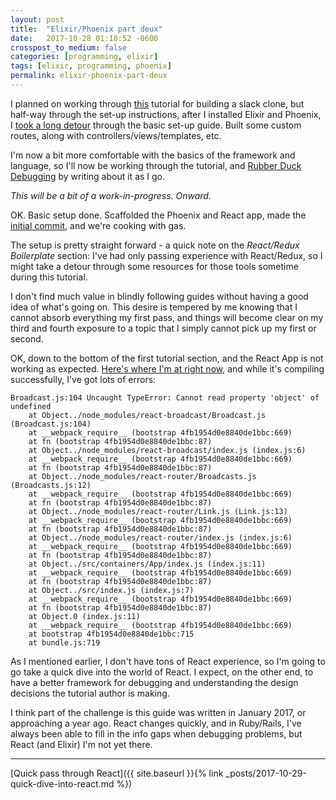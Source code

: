 ```yaml
---
layout: post
title:  "Elixir/Phoenix part deux"
date:   2017-10-28 01:18:52 -0600
crosspost_to_medium: false
categories: [programming, elixir]
tags: [elixir, programming, phoenix]
permalink: elixir-phoenix-part-deux
---
```


I planned on working through [this](https://medium.com/@benhansen/lets-build-a-slack-clone-with-elixir-phoenix-and-react-part-1-project-setup-3252ae780a1) tutorial for building a slack clone, but half-way through the set-up instructions, after I installed Elixir and Phoenix, I [took a long detour](_posts/2017-10-27-intro_elixir.md) through the basic set-up guide. Built some custom routes, along with controllers/views/templates, etc.

I'm now a bit more comfortable with the basics of the framework and language, so I'll now be working through the tutorial, and [Rubber Duck Debugging](https://www.wikiwand.com/en/Rubber_duck_debugging) by writing about it as I go.

_This will be a bit of a work-in-progress. Onward._

<!--more-->

OK. Basic setup done. Scaffolded the Phoenix and React app, made the [initial commit](https://github.com/josh-works/sling_clone), and we're cooking with gas.

The setup is pretty straight forward - a quick note on the _React/Redux Boilerplate_ section: I've had only passing experience with React/Redux, so I might take a detour through some resources for those tools sometime during this tutorial.

I don't find much value in blindly following guides without having a good idea of what's going on. This desire is tempered by me knowing that I cannot absorb everything my first pass, and things will become clear on my third and fourth exposure to a topic that I simply cannot pick up my first or second.

OK, down to the bottom of the first tutorial section, and the React App is not working as expected. [Here's where I'm at right now](https://github.com/josh-works/sling_clone/commit/43084b18f7fb8050c313bf857dc19f65f6ea3d68), and while it's compiling successfully, I've got lots of errors:

```
Broadcast.js:104 Uncaught TypeError: Cannot read property 'object' of undefined
    at Object../node_modules/react-broadcast/Broadcast.js (Broadcast.js:104)
    at __webpack_require__ (bootstrap 4fb1954d0e8840de1bbc:669)
    at fn (bootstrap 4fb1954d0e8840de1bbc:87)
    at Object../node_modules/react-broadcast/index.js (index.js:6)
    at __webpack_require__ (bootstrap 4fb1954d0e8840de1bbc:669)
    at fn (bootstrap 4fb1954d0e8840de1bbc:87)
    at Object../node_modules/react-router/Broadcasts.js (Broadcasts.js:12)
    at __webpack_require__ (bootstrap 4fb1954d0e8840de1bbc:669)
    at fn (bootstrap 4fb1954d0e8840de1bbc:87)
    at Object../node_modules/react-router/Link.js (Link.js:13)
    at __webpack_require__ (bootstrap 4fb1954d0e8840de1bbc:669)
    at fn (bootstrap 4fb1954d0e8840de1bbc:87)
    at Object../node_modules/react-router/index.js (index.js:6)
    at __webpack_require__ (bootstrap 4fb1954d0e8840de1bbc:669)
    at fn (bootstrap 4fb1954d0e8840de1bbc:87)
    at Object../src/containers/App/index.js (index.js:11)
    at __webpack_require__ (bootstrap 4fb1954d0e8840de1bbc:669)
    at fn (bootstrap 4fb1954d0e8840de1bbc:87)
    at Object../src/index.js (index.js:7)
    at __webpack_require__ (bootstrap 4fb1954d0e8840de1bbc:669)
    at fn (bootstrap 4fb1954d0e8840de1bbc:87)
    at Object.0 (index.js:11)
    at __webpack_require__ (bootstrap 4fb1954d0e8840de1bbc:669)
    at bootstrap 4fb1954d0e8840de1bbc:715
    at bundle.js:719
```

As I mentioned earlier, I don't have tons of React experience, so I'm going to go take a quick dive into the world of React. I expect, on the other end, to have a better framework for debugging and understanding the design decisions the tutorial author is making.

I think part of the challenge is this guide was written in January 2017, or approaching a year ago. React changes quickly, and in Ruby/Rails, I've always been able to fill in the info gaps when debugging problems, but React (and Elixir) I'm not yet there.

-----------------

[Quick pass through React]({{ site.baseurl }}{% link _posts/2017-10-29-quick-dive-into-react.md %})
